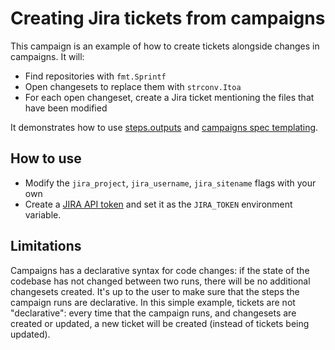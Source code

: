 # Creating Jira tickets from campaigns
This campaign is an example of how to create tickets alongside changes in campaigns.
It will:

- Find repositories with `fmt.Sprintf`
- Open changesets to replace them with `strconv.Itoa`
- For each open changeset, create a Jira ticket mentioning the files that have been modified

It demonstrates how to use [steps.outputs](https://docs.sourcegraph.com/campaigns/references/campaign_spec_yaml_reference#steps-outputs) and [campaigns spec templating](https://docs.sourcegraph.com/campaigns/references/campaign_spec_templating).

## How to use
- Modify the `jira_project`, `jira_username`, `jira_sitename` flags with your own
- Create a [JIRA API token](https://developer.atlassian.com/cloud/jira/platform/basic-auth-for-rest-apis/) and set it as the `JIRA_TOKEN` environment variable.


## Limitations
Campaigns has a declarative syntax for code changes: if the state of the codebase has not changed between two runs, there will be no additional changesets created.
It's up to the user to make sure that the steps the campaign runs are declarative.
In this simple example, tickets are not "declarative": every time that the campaign runs, and changesets are created or updated, a new ticket will be created (instead of tickets being updated).
